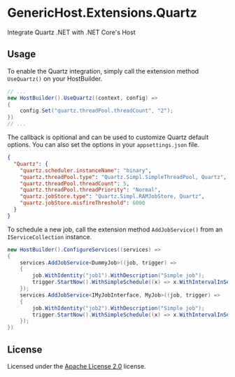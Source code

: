 # GenericHost.Extensions.Quartz

Integrate Quartz .NET with .NET Core's Host

## Usage

To enable the Quartz integration, simply call the extension method `UseQuartz()` on your HostBuilder.

```c#
// ...
new HostBuilder().UseQuartz((context, config) =>
{
    config.Set("quartz.threadPool.threadCount", "2");
})
// ...
```

The callback is opitional and can be used to customize Quartz default options. You can also set the options in your `appsettings.json` file.

```json
{
  "Quartz": {
    "quartz.scheduler.instanceName": "binary",
    "quartz.threadPool.type": "Quartz.Simpl.SimpleThreadPool, Quartz",
    "quartz.threadPool.threadCount": 5,
    "quartz.threadPool.threadPriority": "Normal",
    "quartz.jobStore.type": "Quartz.Simpl.RAMJobStore, Quartz",
    "quartz.jobStore.misfireThreshold": 6000
  }
}
```

To schedule a new job, call the extension method `AddJobService()` from an `IServiceCollection` instance.

```c#
new HostBuilder().ConfigureServices((services) =>
{
    services.AddJobService<DummyJob>((job, trigger) =>
    {
        job.WithIdentity("job1").WithDescription("Simple job");
        trigger.StartNow().WithSimpleSchedule((x) => x.WithIntervalInSeconds(5).RepeatForever());
    });
    services.AddJobService<IMyJobInterface, MyJob>((job, trigger) =>
    {
        job.WithIdentity("job2").WithDescription("Simple job");
        trigger.StartNow().WithSimpleSchedule((x) => x.WithIntervalInSeconds(60).RepeatForever());
    });
})
```

## License

Licensed under the [Apache License 2.0](./LICENSE.md) license.
